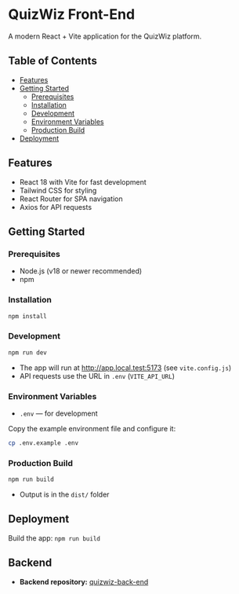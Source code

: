 # QuizWiz Front-End

A modern React + Vite application for the QuizWiz platform.

## Table of Contents

- [Features](#features)
- [Getting Started](#getting-started)
  - [Prerequisites](#prerequisites)
  - [Installation](#installation)
  - [Development](#development)
  - [Environment Variables](#environment-variables)
  - [Production Build](#production-build)
- [Deployment](#deployment-nginx-example)

## Features

- React 18 with Vite for fast development
- Tailwind CSS for styling
- React Router for SPA navigation
- Axios for API requests

## Getting Started

### Prerequisites

- Node.js (v18 or newer recommended)
- npm

### Installation

```bash
npm install
```

### Development

```bash
npm run dev
```

- The app will run at http://app.local.test:5173 (see `vite.config.js`)
- API requests use the URL in `.env` (`VITE_API_URL`)

### Environment Variables

- `.env` — for development

Copy the example environment file and configure it:

```bash
cp .env.example .env
```

### Production Build

```bash
npm run build
```

- Output is in the `dist/` folder

## Deployment

Build the app: `npm run build`

## Backend

- **Backend repository:** [quizwiz-back-end](https://github.com/AkakiGoginava/quizwiz-back.git)
